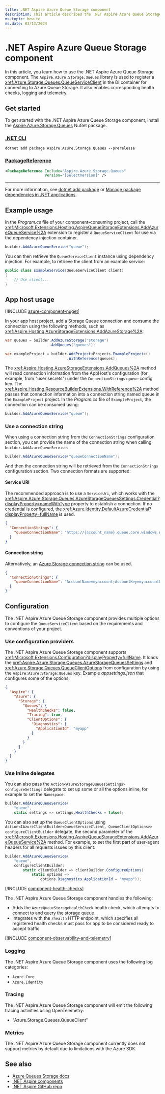 ```yaml
---
title: .NET Aspire Azure Queue Storage component
description: This article describes the .NET Aspire Azure Queue Storage component features and capabilities
ms.topic: how-to
ms.date: 03/13/2024
---
```


# .NET Aspire Azure Queue Storage component

In this article, you learn how to use the .NET Aspire Azure Queue Storage component. The `Aspire.Azure.Storage.Queues` library is used to register a <xref:Azure.Storage.Queues.QueueServiceClient> in the DI container for connecting to Azure Queue Storage. It also enables corresponding health checks, logging and telemetry.

## Get started

To get started with the .NET Aspire Azure Queue Storage component, install the [Aspire.Azure.Storage.Queues](https://www.nuget.org/packages/Aspire.Azure.Storage.Queues) NuGet package.

### [.NET CLI](#tab/dotnet-cli)

```dotnetcli
dotnet add package Aspire.Azure.Storage.Queues --prerelease
```

### [PackageReference](#tab/package-reference)

```xml
<PackageReference Include="Aspire.Azure.Storage.Queues"
                  Version="[SelectVersion]" />
```

---

For more information, see [dotnet add package](/dotnet/core/tools/dotnet-add-package) or [Manage package dependencies in .NET applications](/dotnet/core/tools/dependencies).

## Example usage

In the _Program.cs_ file of your component-consuming project, call the <xref:Microsoft.Extensions.Hosting.AspireQueueStorageExtensions.AddAzureQueueService%2A> extension to register a `QueueServiceClient` for use via the dependency injection container.

```csharp
builder.AddAzureQueueService("queue");
```

You can then retrieve the `QueueServiceClient` instance using dependency injection. For example, to retrieve the client from an example service:

```csharp
public class ExampleService(QueueServiceClient client)
{
    // Use client...
}
```

## App host usage

[!INCLUDE [azure-component-nuget](../includes/azure-component-nuget.md)]

In your app host project, add a Storage Queue connection and consume the connection using the following methods, such as <xref:Aspire.Hosting.AzureStorageExtensions.AddAzureStorage%2A>:

```csharp
var queues = builder.AddAzureStorage("storage")
                    .AddQueues("queues");

var exampleProject = builder.AddProject<Projects.ExampleProject>()
                            .WithReference(queues);
```

The <xref:Aspire.Hosting.AzureStorageExtensions.AddQueues%2A> method will read connection information from the AppHost's configuration (for example, from "user secrets") under the `ConnectionStrings:queue` config key. The <xref:Aspire.Hosting.ResourceBuilderExtensions.WithReference%2A> method passes that connection information into a connection string named queue in the `ExampleProject` project. In the _Program.cs_ file of `ExampleProject`, the connection can be consumed using:

```csharp
builder.AddAzureQueueService("queue");
```

### Use a connection string

When using a connection string from the `ConnectionStrings` configuration section, you can provide the name of the connection string when calling `builder.AddAzureQueueService`:

```csharp
builder.AddAzureQueueService("queueConnectionName");
```

And then the connection string will be retrieved from the `ConnectionStrings` configuration section. Two connection formats are supported:

#### Service URI

The recommended approach is to use a `ServiceUri`, which works with the <xref:Aspire.Azure.Storage.Queues.AzureStorageQueuesSettings.Credential?displayProperty=nameWithType> property to establish a connection. If no credential is configured, the <xref:Azure.Identity.DefaultAzureCredential?displayProperty=fullName> is used.

```json
{
  "ConnectionStrings": {
    "queueConnectionName": "https://{account_name}.queue.core.windows.net/"
  }
}
```

#### Connection string

Alternatively, an [Azure Storage connection string](/azure/storage/common/storage-configure-connection-string) can be used.

```json
{
  "ConnectionStrings": {
    "queueConnectionName": "AccountName=myaccount;AccountKey=myaccountkey"
  }
}
```

## Configuration

The .NET Aspire Azure Queue Storage component provides multiple options to configure the `QueueServiceClient` based on the requirements and conventions of your project.

### Use configuration providers

The .NET Aspire Azure Queue Storage component supports <xref:Microsoft.Extensions.Configuration?displayProperty=fullName>. It loads the <xref:Aspire.Azure.Storage.Queues.AzureStorageQueuesSettings> and <xref:Azure.Storage.Queues.QueueClientOptions> from configuration by using the `Aspire:Azure:Storage:Queues` key. Example _appsettings.json_ that configures some of the options:

```json
{
  "Aspire": {
    "Azure": {
      "Storage": {
        "Queues": {
          "HealthChecks": false,
          "Tracing": true,
          "ClientOptions": {
            "Diagnostics": {
              "ApplicationId": "myapp"
            }
          }
        }
      }
    }
  }
}
```

### Use inline delegates

You can also pass the `Action<AzureStorageQueuesSettings> configureSettings` delegate to set up some or all the options inline, for example to set the `Namespace`:

```csharp
builder.AddAzureQueueService(
    "queue",
    static settings => settings.HealthChecks = false);
```

You can also set up the `QueueClientOptions` using `Action<IAzureClientBuilder<QueueServiceClient, QueueClientOptions>> configureClientBuilder` delegate, the second parameter of the <xref:Microsoft.Extensions.Hosting.AspireQueueStorageExtensions.AddAzureQueueService%2A> method. For example, to set the first part of user-agent headers for all requests issues by this client:

```csharp
builder.AddAzureQueueService(
    "queue",
    configureClientBuilder:
        static clientBuilder => clientBuilder.ConfigureOptions(
            static options =>
                options.Diagnostics.ApplicationId = "myapp"));
```

[!INCLUDE [component-health-checks](../includes/component-health-checks.md)]

The .NET Aspire Azure Queue Storage component handles the following:

- Adds the `AzureQueueStorageHealthCheck` health check, which attempts to connect to and query the storage queue
- Integrates with the `/health` HTTP endpoint, which specifies all registered health checks must pass for app to be considered ready to accept traffic

[!INCLUDE [component-observability-and-telemetry](../includes/component-observability-and-telemetry.md)]

### Logging

The .NET Aspire Azure Queue Storage component uses the following log categories:

- `Azure.Core`
- `Azure.Identity`

### Tracing

The .NET Aspire Azure Queue Storage component will emit the following tracing activities using OpenTelemetry:

- "Azure.Storage.Queues.QueueClient"

### Metrics

The .NET Aspire Azure Queue Storage component currently does not support metrics by default due to limitations with the Azure SDK.

## See also

- [Azure Queues Storage docs](/azure/storage/queues/)
- [.NET Aspire components](../fundamentals/components-overview.md)
- [.NET Aspire GitHub repo](https://github.com/dotnet/aspire)
